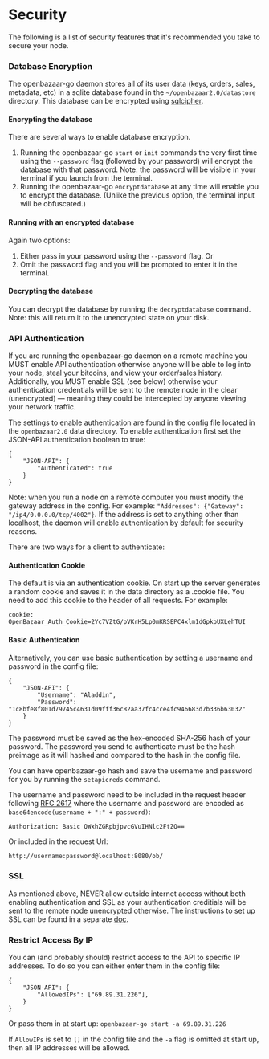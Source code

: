 Security
========================
The following is a list of security features that it's recommended you take to secure your node.

### Database Encryption

The openbazaar-go daemon stores all of its user data (keys, orders, sales, metadata, etc) in a sqlite database found in the `~/openbazaar2.0/datastore`
directory. This database can be encrypted using [sqlcipher](https://www.zetetic.net/sqlcipher/).

#### Encrypting the database
There are several ways to enable database encryption.

1. Running the openbazaar-go `start` or `init` commands the very first time using the `--password` flag (followed by your password) will encrypt the database with that password. Note:
the password will be visible in your terminal if you launch from the terminal.
2. Running the openbazaar-go `encryptdatabase` at any time will enable you to encrypt the database. (Unlike the previous option, the terminal input will be obfuscated.)

#### Running with an encrypted database
Again two options:

1. Either pass in your password using the `--password` flag. Or
2. Omit the password flag and you will be prompted to enter it in the terminal.

#### Decrypting the database

You can decrypt the database by running the `decryptdatabase` command. Note: this will return it to the unencrypted state on your disk.

### API Authentication

If you are running the openbazaar-go daemon on a remote machine you MUST enable API authentication otherwise anyone will be able to log into your
node, steal your bitcoins, and view your order/sales history. Additionally, you MUST enable SSL (see below) otherwise your authentication credentials
will be sent to the remote node in the clear (unencrypted) ― meaning they could be intercepted by anyone viewing your network traffic. 

The settings to enable authentication are found in the config file located in the `openbazaar2.0` data directory. To enable authentication first set the
JSON-API authentication boolean to true:
```
{
    "JSON-API": {
        "Authenticated": true
    }
}
```

Note: when you run a node on a remote computer you must modify the gateway address in the config. For example: `"Addresses": {"Gateway": "/ip4/0.0.0.0/tcp/4002"}`. If the address is
set to anything other than localhost, the daemon will enable authentication by default for security reasons.

There are two ways for a client to authenticate:

#### Authentication Cookie
The default is via an authentication cookie. On start up the server generates a random cookie and saves it in the data directory as a .cookie file. You need to add this cookie to the header of all requests. For example:
```
cookie: OpenBazaar_Auth_Cookie=2Yc7VZtG/pVKrH5Lp0mKRSEPC4xlm1dGpkbUXLehTUI
```

#### Basic Authentication
Alternatively, you can use basic authentication by setting a username and password in the config file:
```
{
    "JSON-API": {
        "Username": "Aladdin",
        "Password": "1c8bfe8f801d79745c4631d09fff36c82aa37fc4cce4fc946683d7b336b63032"
    }
}
```
The password must be saved as the hex-encoded SHA-256 hash of your password. The password you send to authenticate must be the hash preimage as it will hashed and compared to the hash in the config file.

You can have openbazaar-go hash and save the username and password for you by running the `setapicreds` command.

The username and password need to be included in the request header following [RFC 2617](https://www.ietf.org/rfc/rfc2617.txt) where the username and password are encoded as `base64encode(username + ":" + password)`:
```
Authorization: Basic QWxhZGRpbjpvcGVuIHNlc2FtZQ==
```
Or included in the request Url:
```
http://username:password@localhost:8080/ob/
```
### SSL
As mentioned above, NEVER allow outside internet access without both enabling authentication and SSL as your authentication creditials will be sent to the remote node unencrypted otherwise.
The instructions to set up SSL can be found in a separate [doc](https://github.com/djali-foundation/djali-go/blob/master/docs/ssl.md). 

### Restrict Access By IP
You can (and probably should) restrict access to the API to specific IP addresses. To do so you can either enter them in the config file:
```
{
    "JSON-API": {
        "AllowedIPs": ["69.89.31.226"],
    }
}
```
Or pass them in at start up: `openbazaar-go start -a 69.89.31.226`

If `AllowIPs` is set to `[]` in the config file and the `-a` flag is omitted at start up, then all IP addresses will be allowed.
